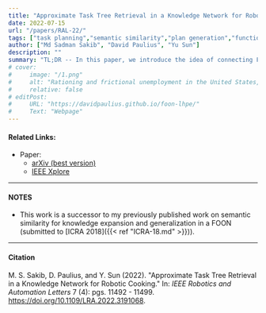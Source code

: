 ```yaml
---
title: "Approximate Task Tree Retrieval in a Knowledge Network for Robotic Cooking" 
date: 2022-07-15
url: "/papers/RAL-22/"
tags: ["task planning","semantic similarity","plan generation","functional object-oriented networks", "FOON"]
author: ["Md Sadman Sakib", "David Paulius", "Yu Sun"]
description: "" 
summary: "TL;DR -- In this paper, we introduce the idea of connecting FOONs to robotic task and motion planning. We automatically transform a FOON graph, which exists at the object level (i.e., it is a representation that uses meaningful labels or expressions close to human language), into task planning specifications written in PDDL (not a very intuitive way to communicate about tasks)." 
# cover:
#     image: "/1.png"
#     alt: "Rationing and frictional unemployment in the United States, 1964–2009"
#     relative: false
# editPost:
#     URL: "https://davidpaulius.github.io/foon-lhpe/"
#     Text: "Webpage"
---
```


#### Related Links:

+ Paper: 
  + [arXiv (best version)](https://arxiv.org/abs/2207.03693)
  + [IEEE Xplore](https://ieeexplore.ieee.org/abstract/document/9830875)

---

#### NOTES

+ This work is a successor to my previously published work on semantic similarity for knowledge expansion and generalization in a FOON (submitted to [ICRA 2018]({{< ref "ICRA-18.md" >}})).

---

#### Citation

M. S. Sakib, D. Paulius, and Y. Sun (2022). "Approximate Task Tree Retrieval in a Knowledge Network for Robotic Cooking." In: *IEEE Robotics and Automation Letters* 7 (4):  pgs. 11492 - 11499. https://doi.org/10.1109/LRA.2022.3191068.

